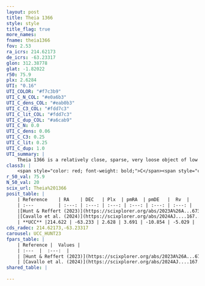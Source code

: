 ```yaml
---
layout: post
title: Theia 1366
style: style
title_flag: true
more_names: 
fname: theia1366
fov: 2.53
ra_icrs: 214.62173
de_icrs: -63.23317
glon: 312.38778
glat: -1.82022
r50: 75.9
plx: 2.6284
UTI: "0.16"
UTI_COLOR: "#f7c3b9"
UTI_C_N_COL: "#e0a6b3"
UTI_C_dens_COL: "#eab0b3"
UTI_C_C3_COL: "#fdd7c3"
UTI_C_lit_COL: "#fdd7c3"
UTI_C_dup_COL: "#a6cab9"
UTI_C_N: 0.0
UTI_C_dens: 0.06
UTI_C_C3: 0.25
UTI_C_lit: 0.25
UTI_C_dup: 1.0
UTI_summary: |
    Theia 1366 is a relatively close, sparse, very loose object of low C3 quality. It was recently reported in the literature.<br><br><span style="color: #99180f; font-weight: bold;">Warning: </span>contains less than 25 stars with <i>P>0.5</i> estimated.
class3: |
    <span style="color: red; font-weight: bold;">C</span><span style="color: red; font-weight: bold;">C</span>
r_50_val: 75.9
N_50_val: 20
scix_url: Theia%201366
posit_table: |
    | Reference    | RA    | DEC   | Plx  | pmRA  | pmDE   |  Rv  |
    | :---         | :---: | :---: | :---: | :---: | :---: | :---: |
    |[Hunt & Reffert (2023)](https://scixplorer.org/abs/2023A%26A...673A.114H) | 211.815 | -63.02 | 2.651 | 4.025 | -10.677 | -7.038 |
    |[Cavallo et al. (2024)](https://scixplorer.org/abs/2024AJ....167...12C) | 216.918 | -63.733 | 2.66 | -- | -- | -- |
    | **UCC** |214.622 | -63.233 | 2.628 | 3.691 | -10.854 | -5.029 | 
cds_radec: 214.62173,-63.23317
carousel: UCC_HUNT23
fpars_table: |
    | Reference |  Values |
    | :---  |  :---:  |
    | [Hunt & Reffert (2023)](https://scixplorer.org/abs/2023A%26A...673A.114H) | `AV50=0.301, diffAV50=0.355, MOD50=7.746, logAge50=8.441` |
    | [Cavallo et al. (2024)](https://scixplorer.org/abs/2024AJ....167...12C) | `AV50=0.76, dMod50=7.84, logAge50=8.48, [Fe/H]50=0.2` |
shared_table: |
    
---
```

